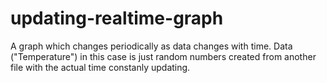 # updating-realtime-graph
A graph which changes periodically as data changes with time. Data ("Temperature") in this case is just random numbers created from another file with the actual time constanly updating.
